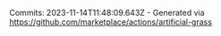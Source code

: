 Commits: 2023-11-14T11:48:09.643Z - Generated via https://github.com/marketplace/actions/artificial-grass
<br>
